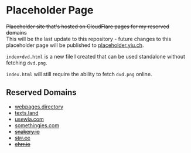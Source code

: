 # Placeholder Page
<s>Placeholder site that's hosted on CloudFlare pages for my reserved domains</s>  
This will be the last update to this repository - future changes to this placeholder page will be published to [placeholder.yiu.ch](https://placeholder.yiu.ch). 

`index+dvd.html` is a new file I created that can be used standalone without fetching `dvd.png`. 

`index.html` will still require the ability to fetch `dvd.png` online.
## Reserved Domains
- [webpages.directory](https://webpages.directory)
- [texts.land](https://texts.land)
- [usewia.com](https://usewia.com)
- [somethingies.com](https://somethingies.com)
- <s>[snakery.io](https://snakery.io)</s>
- <s>[strr.cc](https://strr.cc)</s>
- <s>[chrr.io](https://chrr.io)</s>